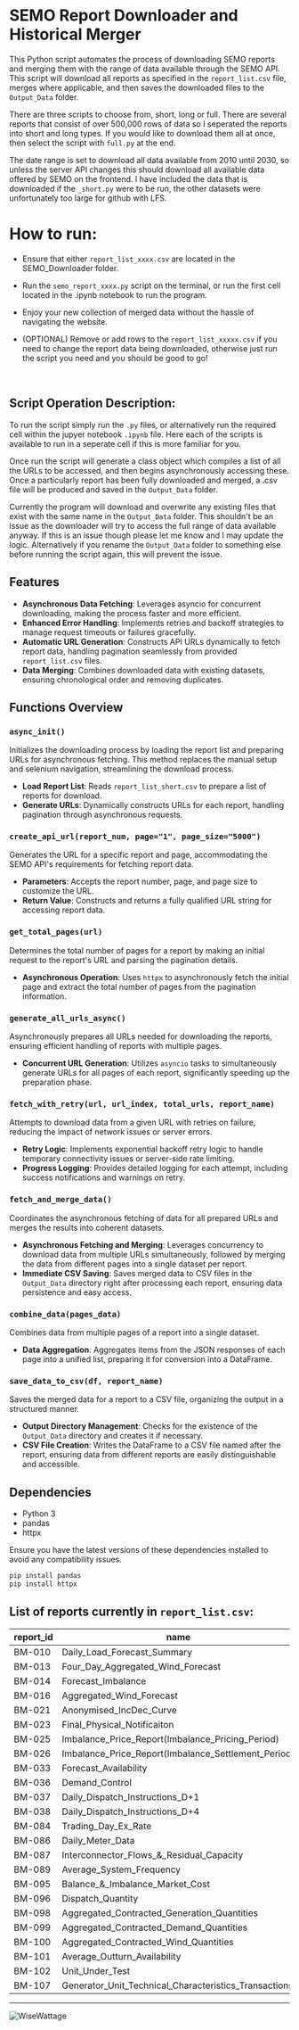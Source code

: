 # SEMO Report Downloader and Historical Merger

This Python script automates the process of downloading SEMO reports and merging them with the range of data available through the SEMO API. This script will download all reports as specified in the `report_list.csv` file, merges where applicable, and then saves the downloaded files to the `Output_Data` folder.

There are three scripts to choose from, short, long or full. There are several reports that consist of over 500,000 rows of data so I seperated the reports into short and long types. If you would like to download them all at once, then select the script with `full.py` at the end.

The date range is set to download all data available from 2010 until 2030, so unless the server API changes this should download all available data offered by SEMO on the frontend. I have included the data that is downloaded if the `_short.py` were to be run, the other datasets were unfortunately too large for github with LFS.

# **How to run:**
- Ensure that either `report_list_xxxx.csv` are located in the SEMO_Downloader folder.
- Run the `semo_report_xxxx.py` script on the terminal, or run the first cell located in the .ipynb notebook to run the program. 
- Enjoy your new collection of merged data without the hassle of navigating the website.

- (OPTIONAL) Remove or add rows to the `report_list_xxxxx.csv` if you need to change the report data being downloaded, otherwise just run the script you need and you should be good to go!
<br>

## Script Operation Description:
To run the script simply run the `.py` files, or alternatively run the required cell within the jupyer notebook `.ipynb` file. Here each of the scripts is available to run in a seperate cell if this is more familiar for you.

Once run the script will generate a class object which compiles a list of all the URLs to be accessed, and then begins asynchronously accessing these. Once a particularly report has been fully downloaded and merged, a .csv file will be produced and saved in the `Output_Data` folder.

Currently the program will download and overwrite any existing files that exist with the same name in the `Output_Data` folder. This shouldn't be an issue as the downloader will try to access the full range of data available anyway. If this is an issue though please let me know and I may update the logic. Alternatively if you rename the `Output_Data` folder to something else before running the script again, this will prevent the issue.
<br>

## Features

- **Asynchronous Data Fetching**: Leverages asyncio for concurrent downloading, making the process faster and more efficient.
- **Enhanced Error Handling**: Implements retries and backoff strategies to manage request timeouts or failures gracefully.
- **Automatic URL Generation**: Constructs API URLs dynamically to fetch report data, handling pagination seamlessly from provided `report_list.csv` files.
- **Data Merging**: Combines downloaded data with existing datasets, ensuring chronological order and removing duplicates.


## Functions Overview

### `async_init()`
Initializes the downloading process by loading the report list and preparing URLs for asynchronous fetching. This method replaces the manual setup and selenium navigation, streamlining the download process.

- **Load Report List**: Reads `report_list_short.csv` to prepare a list of reports for download.
- **Generate URLs**: Dynamically constructs URLs for each report, handling pagination through asynchronous requests.

### `create_api_url(report_num, page="1", page_size="5000")`
Generates the URL for a specific report and page, accommodating the SEMO API's requirements for fetching report data.

- **Parameters**: Accepts the report number, page, and page size to customize the URL.
- **Return Value**: Constructs and returns a fully qualified URL string for accessing report data.

### `get_total_pages(url)`
Determines the total number of pages for a report by making an initial request to the report's URL and parsing the pagination details.

- **Asynchronous Operation**: Uses `httpx` to asynchronously fetch the initial page and extract the total number of pages from the pagination information.

### `generate_all_urls_async()`
Asynchronously prepares all URLs needed for downloading the reports, ensuring efficient handling of reports with multiple pages.

- **Concurrent URL Generation**: Utilizes `asyncio` tasks to simultaneously generate URLs for all pages of each report, significantly speeding up the preparation phase.

### `fetch_with_retry(url, url_index, total_urls, report_name)`
Attempts to download data from a given URL with retries on failure, reducing the impact of network issues or server errors.

- **Retry Logic**: Implements exponential backoff retry logic to handle temporary connectivity issues or server-side rate limiting.
- **Progress Logging**: Provides detailed logging for each attempt, including success notifications and warnings on retry.

### `fetch_and_merge_data()`
Coordinates the asynchronous fetching of data for all prepared URLs and merges the results into coherent datasets.

- **Asynchronous Fetching and Merging**: Leverages concurrency to download data from multiple URLs simultaneously, followed by merging the data from different pages into a single dataset per report.
- **Immediate CSV Saving**: Saves merged data to CSV files in the `Output_Data` directory right after processing each report, ensuring data persistence and easy access.

### `combine_data(pages_data)`
Combines data from multiple pages of a report into a single dataset.

- **Data Aggregation**: Aggregates items from the JSON responses of each page into a unified list, preparing it for conversion into a DataFrame.

### `save_data_to_csv(df, report_name)`
Saves the merged data for a report to a CSV file, organizing the output in a structured manner.

- **Output Directory Management**: Checks for the existence of the `Output_Data` directory and creates it if necessary.
- **CSV File Creation**: Writes the DataFrame to a CSV file named after the report, ensuring data from different reports are easily distinguishable and accessible.


## Dependencies

- Python 3
- pandas
- httpx

Ensure you have the latest versions of these dependencies installed to avoid any compatibility issues.

```python
pip install pandas
pip install httpx
```

## List of reports currently in `report_list.csv`:

| report_id | name                                                   |
|-----------|--------------------------------------------------------|
| BM-010    | Daily_Load_Forecast_Summary                            |
| BM-013    | Four_Day_Aggregated_Wind_Forecast                      |
| BM-014    | Forecast_Imbalance                                     |
| BM-016    | Aggregated_Wind_Forecast                               |
| BM-021    | Anonymised_IncDec_Curve                                |
| BM-023    | Final_Physical_Notificaiton                            |
| BM-025    | Imbalance_Price_Report(Imbalance_Pricing_Period)       |
| BM-026    | Imbalance_Price_Report(Imbalance_Settlement_Period)    |
| BM-033    | Forecast_Availability                                  |
| BM-036    | Demand_Control                                         |
| BM-037    | Daily_Dispatch_Instructions_D+1                        |
| BM-038    | Daily_Dispatch_Instructions_D+4                        |
| BM-084    | Trading_Day_Ex_Rate                                    |
| BM-086    | Daily_Meter_Data                                       |
| BM-087    | Interconnector_Flows_&_Residual_Capacity               |
| BM-089    | Average_System_Frequency                               |
| BM-095    | Balance_&_Imbalance_Market_Cost                        |
| BM-096    | Dispatch_Quantity                                      |
| BM-098    | Aggregated_Contracted_Generation_Quantities            |
| BM-099    | Aggregated_Contracted_Demand_Quantities                |
| BM-100    | Aggregated_Contracted_Wind_Quantities                  |
| BM-101    | Average_Outturn_Availability                           |
| BM-102    | Unit_Under_Test                                        |
| BM-107    | Generator_Unit_Technical_Characteristics_Transactions  |
---

![WiseWattage](https://i.imgur.com/Y7oMz2Y.png)